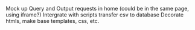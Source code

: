 Mock up Query and Output requests in home (could be in the same page, using iframe?)
Intergrate with scripts
transfer csv to database
Decorate htmls, make base templates, css, etc.